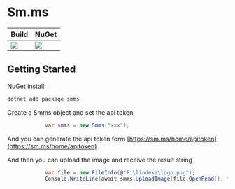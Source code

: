 # Sm.ms

| Build | NuGet |
|--|--|
|![](https://github.com/lindexi/Sm.ms/workflows/.NET%20Core/badge.svg)|[![](https://img.shields.io/nuget/v/smms)](https://www.nuget.org/packages/smms)|

## Getting Started

NuGet install:

```csharp
dotnet add package smms 
```

Create a Smms object and set the api token

```csharp
            var smms = new Smms("xxx");
```

And you can generate the api token form [https://sm.ms/home/apitoken](https://sm.ms/home/apitoken)

And then you can upload the image and receive the result string

```csharp
            var file = new FileInfo(@"F:\lindexi\logo.png");
            Console.WriteLine(await smms.UploadImage(file.OpenRead(), file.Name));
```
